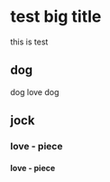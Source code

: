 # test big title
 this is test


## dog
dog love dog


## jock



### love - piece

#### love - piece




